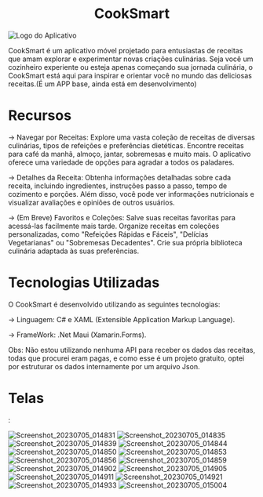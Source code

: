 <h1 align="center"> CookSmart </h1>

![Logo do Aplicativo](https://github.com/LuigiGabriel51/CookSmart/assets/112506473/cf31bde9-e947-49ab-8a4e-71a8d6c28ae2)



CookSmart é um aplicativo móvel projetado para entusiastas de receitas que amam explorar e experimentar novas criações culinárias. 
Seja você um cozinheiro experiente ou esteja apenas começando sua jornada culinária, o CookSmart está aqui para inspirar e orientar 
você no mundo das deliciosas receitas.(É um APP base, ainda está em desenvolvimento)

<h1 align="start"> Recursos </h1>

-> Navegar por Receitas: Explore uma vasta coleção de receitas de diversas culinárias, tipos de refeições e preferências dietéticas. 
Encontre receitas para café da manhã, almoço, jantar, sobremesas e muito mais.
O aplicativo oferece uma variedade de opções para agradar a todos os paladares.

-> Detalhes da Receita: Obtenha informações detalhadas sobre cada receita, incluindo ingredientes, instruções passo a passo,
tempo de cozimento e porções. Além disso, você pode ver informações nutricionais e visualizar avaliações e opiniões de outros usuários.

-> (Em Breve) Favoritos e Coleções: Salve suas receitas favoritas para acessá-las facilmente mais tarde. Organize receitas em coleções 
personalizadas, como "Refeições Rápidas e Fáceis", "Delícias Vegetarianas" ou "Sobremesas Decadentes". 
Crie sua própria biblioteca culinária adaptada às suas preferências.

<h1 align="start"> Tecnologias Utilizadas </h1>

O CookSmart é desenvolvido utilizando as seguintes tecnologias:

->  Linguagem: C# e XAML (Extensible Application Markup Language).

->  FrameWork: .Net Maui (Xamarin.Forms).


Obs: Não estou utilizando nenhuma API para receber os dados das receitas, todas que procurei eram pagas, e como esse é um projeto
gratuito, optei por estruturar os dados internamente por um arquivo Json.

<h1 align="start"> Telas </h1>: 

![Screenshot_20230705_014831](https://github.com/LuigiGabriel51/CookSmart/assets/112506473/c54a90e4-7290-4e35-9426-32078f168543)
![Screenshot_20230705_014835](https://github.com/LuigiGabriel51/CookSmart/assets/112506473/7d230efc-3334-48f6-9854-766778950479)
![Screenshot_20230705_014839](https://github.com/LuigiGabriel51/CookSmart/assets/112506473/773e1b47-f46b-43bb-80db-70a4c6bdf359)
![Screenshot_20230705_014844](https://github.com/LuigiGabriel51/CookSmart/assets/112506473/a3806283-3258-4f60-b570-77c164d14199)
![Screenshot_20230705_014850](https://github.com/LuigiGabriel51/CookSmart/assets/112506473/d80856aa-2ae7-4308-9f83-195e7a0b8c1e)
![Screenshot_20230705_014853](https://github.com/LuigiGabriel51/CookSmart/assets/112506473/a4b36615-6b21-41d0-8527-4a84736039dc)
![Screenshot_20230705_014856](https://github.com/LuigiGabriel51/CookSmart/assets/112506473/3e08beb9-e26d-4b64-a86b-6e3c6614e249)
![Screenshot_20230705_014859](https://github.com/LuigiGabriel51/CookSmart/assets/112506473/891f7484-84eb-4f44-8e0a-ed7c8bd5eddc)
![Screenshot_20230705_014902](https://github.com/LuigiGabriel51/CookSmart/assets/112506473/0a46fbf6-ef72-427c-91d0-b18d683c0a1f)
![Screenshot_20230705_014905](https://github.com/LuigiGabriel51/CookSmart/assets/112506473/2d64daa0-5026-4631-8606-15a777b799fb)
![Screenshot_20230705_014911](https://github.com/LuigiGabriel51/CookSmart/assets/112506473/329ae278-1bd7-40f2-be7c-2853ed626376)
![Screenshot_20230705_014921](https://github.com/LuigiGabriel51/CookSmart/assets/112506473/93d1ca6a-de19-4ba0-9a27-9491d8941264)
![Screenshot_20230705_014933](https://github.com/LuigiGabriel51/CookSmart/assets/112506473/2d735560-63e7-4718-8ca2-f848f855fa2a)
![Screenshot_20230705_015004](https://github.com/LuigiGabriel51/CookSmart/assets/112506473/ee4844fa-e098-45ba-9227-5adcb754c7ce)

